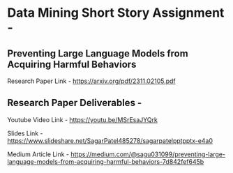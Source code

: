 # Data Mining Short Story Assignment -

## Preventing Large Language Models from Acquiring Harmful Behaviors
Research Paper Link - https://arxiv.org/pdf/2311.02105.pdf

## Research Paper Deliverables - 


Youtube Video Link - https://youtu.be/MSrEsaJYQrk

Slides Link - https://www.slideshare.net/SagarPatel485278/sagarpatelpptpptx-e4a0

Medium Article Link - https://medium.com/@sagu031099/preventing-large-language-models-from-acquiring-harmful-behaviors-7d842fef645b
